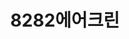 ---
id: 35
title: 8282에어크린
caption: 에어컨 / 세탁기 청소 전문업체
url: https://8282airclean.com
type: Website
role: My part - 100%
device: PC, Mobile
---
